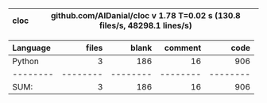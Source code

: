 cloc|github.com/AlDanial/cloc v 1.78  T=0.02 s (130.8 files/s, 48298.1 lines/s)
--- | ---

Language|files|blank|comment|code
:-------|-------:|-------:|-------:|-------:
Python|3|186|16|906
--------|--------|--------|--------|--------
SUM:|3|186|16|906
